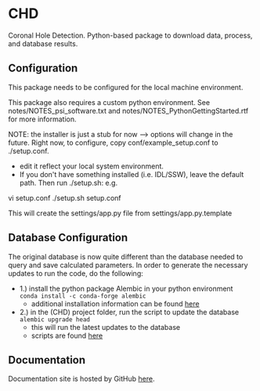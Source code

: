 # CHD
Coronal Hole Detection.  Python-based package to download data, process, and database results.

## Configuration
This package needs to be configured for the local machine environment.

This package also requires a custom python environment.
See notes/NOTES_psi_software.txt and notes/NOTES_PythonGettingStarted.rtf 
for more information.

NOTE: the installer is just a stub for now --> options will change in the future.
Right now, to configure, copy conf/example_setup.conf to ./setup.conf.
- edit it reflect your local system environment.
- If you don't have something installed (i.e. IDL/SSW), leave the default path. 
Then run ./setup.sh: e.g.

vi setup.conf
./setup.sh setup.conf

This will create the settings/app.py file from settings/app.py.template 

## Database Configuration
The original database is now quite different than the database needed to query and save calculated parameters. In order to generate
the necessary updates to run the code, do the following:  

* 1.) install the python package Alembic in your python environment  
<code>conda install -c conda-forge alembic</code>  
    * additional installation information can be found [here](https://alembic.sqlalchemy.org/en/latest/front.html#installation)  
* 2.) in the (CHD) project folder, run the script to update the database    
<code>alembic upgrade head</code>  
    * this will run the latest updates to the database 
    * scripts are found [here](https://github.com/predsci/CHD/blob/master/alembic/versions)  
    
## Documentation
Documentation site is hosted by GitHub [here](https://predsci.github.io/CHD/).
